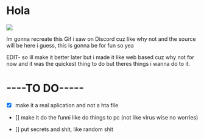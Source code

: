 # Hola
![](https://cdn.discordapp.com/attachments/575046959803400222/966423374874177556/can_i_have_credit_card_info_pls.gif)

Im gonna recreate this Gif i saw on Discord cuz like why not and the source will be here i guess, this is gonna be for fun so yea

EDIT- so ill make it better later but i made it like web based cuz why not for now and it was the quickest thing to do but theres things i wanna do to it.

# ----TO DO-----
  - [x] make it a real aplication and not a hta file 
  
  - [] make it do the funni like do things to pc (not like virus wise no worries)
  
  - [] put secrets and shit, like random shit
